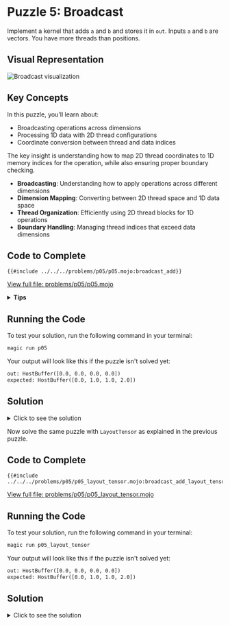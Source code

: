 # Puzzle 5: Broadcast

Implement a kernel that adds `a` and `b` and stores it in `out`.
Inputs `a` and `b` are vectors. You have more threads than positions.

## Visual Representation

![Broadcast visualization](https://raw.githubusercontent.com/srush/GPU-Puzzles/main/GPU_puzzlers_files/GPU_puzzlers_27_1.svg)

## Key Concepts

In this puzzle, you'll learn about:
- Broadcasting operations across dimensions
- Processing 1D data with 2D thread configurations
- Coordinate conversion between thread and data indices

The key insight is understanding how to map 2D thread coordinates to 1D memory indices for the operation, while also ensuring proper boundary checking.

- **Broadcasting**: Understanding how to apply operations across different dimensions
- **Dimension Mapping**: Converting between 2D thread space and 1D data space
- **Thread Organization**: Efficiently using 2D thread blocks for 1D operations
- **Boundary Handling**: Managing thread indices that exceed data dimensions

## Code to Complete

```mojo
{{#include ../../../problems/p05/p05.mojo:broadcast_add}}
```
<a href="../../../problems/p05/p05.mojo" class="filename">View full file: problems/p05/p05.mojo</a>

<details>
<summary><strong>Tips</strong></summary>

<div class="solution-tips">

1. For row-major matrix, convert 2D thread indices to a 1D index using: `index = local_j * size + local_i`
2. Check if the calculated index is within the valid range
3. Add corresponding elements from `a` and `b` only for valid indices

</div>
</details>

## Running the Code

To test your solution, run the following command in your terminal:

```bash
magic run p05
```

Your output will look like this if the puzzle isn't solved yet:
```txt
out: HostBuffer([0.0, 0.0, 0.0, 0.0])
expected: HostBuffer([0.0, 1.0, 1.0, 2.0])
```

## Solution

<details>
<summary>Click to see the solution</summary>

```mojo
{{#include ../../../solutions/p05/p05.mojo:broadcast_add_solution}}
```

<div class="solution-explanation">

This solution:
- Converts 2D thread coordinates to a 1D memory index
- Checks if the index is within the valid range
- Performs element-wise addition of `a` and `b` for valid indices

</div>
</details>


Now solve the same puzzle with `LayoutTensor` as explained in the previous puzzle.

## Code to Complete

```mojo
{{#include ../../../problems/p05/p05_layout_tensor.mojo:broadcast_add_layout_tensor}}
```
<a href="../../../problems/p05/p05_layout_tensor.mojo" class="filename">View full file: problems/p05/p05_layout_tensor.mojo</a>

## Running the Code

To test your solution, run the following command in your terminal:

```bash
magic run p05_layout_tensor
```

Your output will look like this if the puzzle isn't solved yet:
```txt
out: HostBuffer([0.0, 0.0, 0.0, 0.0])
expected: HostBuffer([0.0, 1.0, 1.0, 2.0])
```

## Solution

<details>
<summary>Click to see the solution</summary>

```mojo
{{#include ../../../solutions/p05/p05.mojo:broadcast_add_solution}}
```
